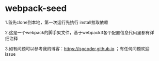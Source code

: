 # webpack-seed
1.首先clone到本地，第一次运行先执行 install拉取依赖

2.这是一个webpack的脚手架文件，基于webpack3各个配置信息代码里都有详细注释

3.如有问题可以参考我的博客：https://lspcoder.github.io ；有任何问题欢迎issue

